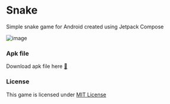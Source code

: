# Snake

Simple snake game for Android created using Jetpack Compose

![image](https://cdn.icon-icons.com/icons2/1446/PNG/128/22285snake_98774.png)

### Apk file

Download apk file here [🐍](https://drive.google.com/file/d/1sBzTlNnAbXeZapP8dQAkmgm-ppkQZRUg/view?usp=sharing)

### License

This game is licensed under [MIT License](https://choosealicense.com/licenses/mit/)